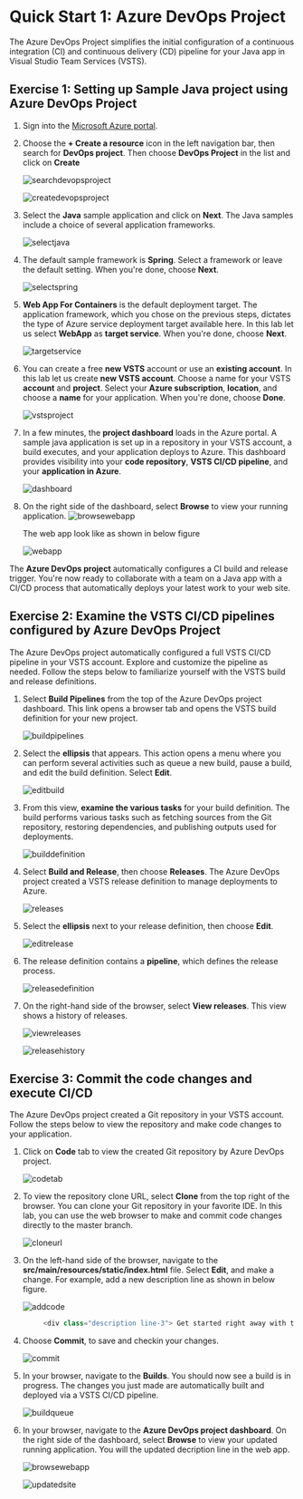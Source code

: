 # Quick Start 1: Azure DevOps Project

The Azure DevOps Project simplifies the initial configuration of a continuous integration (CI) and continuous delivery (CD) pipeline for your Java app in Visual Studio Team Services (VSTS).


## Exercise 1: Setting up Sample Java project using Azure DevOps Project

1. Sign into the [Microsoft Azure portal](https://portal.azure.com).

2. Choose the **+ Create a resource** icon in the left navigation bar, then search for **DevOps project**. Then choose **DevOps Project** in the list and click on **Create**

    ![searchdevopsproject](images/searchdevopsproject.png)

    ![createdevopsproject](images/createdevopsproject.png)

3. Select the **Java** sample application and click on **Next**. The Java samples include a choice of several application frameworks.

   ![selectjava](images/selectjava.png)

4. The default sample framework is **Spring**. Select a framework or leave the default setting. When you're done, choose **Next**.

   ![selectspring](images/selectspring.png)

5. **Web App For Containers** is the default deployment target. The application framework, which you chose on the previous steps, dictates the type of Azure service deployment target available here. In this lab let us select **WebApp** as **target service**. When you're done, choose **Next**.

    ![targetservice](images/targetservice.png)

6. You can create a free **new VSTS** account or use an **existing account**. In this lab let us create **new VSTS account**. Choose a name for your VSTS **account** and **project**. Select your **Azure subscription**, **location**, and choose a **name** for your application. When you're done, choose **Done**.

    ![vstsproject](images/vstsproject.png)

7. In a few minutes, the **project dashboard** loads in the Azure portal. A sample java application is set up in a repository in your VSTS account, a build executes, and your application deploys to Azure. This dashboard provides visibility into your **code repository**, **VSTS CI/CD pipeline**, and your **application in Azure**. 

   ![dashboard](images/dashboard.png)

8.  On the right side of the dashboard, select **Browse** to view your running application.
    ![browsewebapp](images/browsewebapp.png)

    The web app look like as shown in below figure
    
    ![webapp](images/webapp.png)

   The **Azure DevOps project** automatically configures a CI build and release trigger. You're now ready to collaborate with a team on a Java app with a CI/CD process that automatically deploys your latest work to your web site.


## Exercise 2: Examine the VSTS CI/CD pipelines configured by Azure DevOps Project

  The Azure DevOps project automatically configured a full VSTS CI/CD pipeline in your VSTS account. Explore and customize the pipeline as needed. Follow the steps below to familiarize yourself with the VSTS build and release definitions.

1. Select **Build Pipelines** from the top of the Azure DevOps project dashboard. This link opens a browser tab and opens the VSTS build definition for your new project.

    ![buildpipelines](images/buildpipelines.png)

2. Select the **ellipsis** that appears. This action opens a menu where you can perform several activities such as queue a new build, pause a build, and edit the build definition. Select **Edit**.
      
    ![editbuild](images/editbuild.png)

3. From this view, **examine the various tasks** for your build definition. The build performs various tasks such as fetching sources from the Git repository, restoring dependencies, and publishing outputs used for deployments.

     ![builddefinition](images/builddefinition.png)

1. Select **Build and Release**, then choose **Releases**. The Azure DevOps project created a VSTS release definition to manage deployments to Azure.
     
      ![releases](images/releases.png)

2. Select the **ellipsis** next to your release definition, then choose **Edit**.

     ![editrelease](images/editrelease.png)

3. The release definition contains a **pipeline**, which defines the release process. 

    ![releasedefinition](images/releasedefinition.png)

1. On the right-hand side of the browser, select **View releases**. This view shows a history of releases.

    ![viewreleases](images/viewreleases.png)

    ![releasehistory](images/releasehistory.png)

## Exercise 3: Commit the code changes and execute CI/CD

The Azure DevOps project created a Git repository in your VSTS account. Follow the steps below to view the repository and make code changes to your application.

1. Click on **Code** tab to view the created Git repository by Azure DevOps project.

     ![codetab](images/codetab.png)

2. To view the repository clone URL, select **Clone** from the top right of the browser. You can clone your Git repository in your favorite IDE. In this lab, you can use the web browser to make and commit code changes directly to the master branch.

     ![cloneurl](images/cloneurl.png)

3. On the left-hand side of the browser, navigate to the **src/main/resources/static/index.html** file. Select **Edit**, and make a change. For example, add a new description line as shown in below figure.
         
    ![addcode](images/addcode.png)

    ```csharp
         <div class="description line-3"> Get started right away with the Azure DevOps Project </div>
    ```
4. Choose **Commit**, to save and checkin your changes.

      ![commit](images/commit.png)

5. In your browser, navigate to the **Builds**. You should now see a build is in progress. The changes you just made are automatically built and deployed via a VSTS CI/CD pipeline.

    ![buildqueue](images/buildqueue.png)

6. In your browser, navigate to the **Azure DevOps project dashboard**. On the right side of the dashboard, select **Browse** to view your updated running application. You will the updated decription line in the web app.

    ![browsewebapp](images/browsewebapp.png)


   ![updatedsite](images/updatedsite.png)